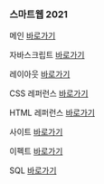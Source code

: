 ### 스마트웹 2021

메인 <a href="https://rlozib.github.io/dothome21/">바로가기</a>

자바스크립트 <a href="https://rlozib.github.io/dothome21/refer-javascript/index.html">바로가기</a> 

레이아웃 <a href="https://rlozib.github.io/dothome21/layout/index.html">바로가기</a>

CSS 레퍼런스 <a href="https://rlozib.github.io/dothome21/refer-css/index.html">바로가기</a>

HTML 레퍼런스 <a href="https://rlozib.github.io/dothome21/refer-html/index.html">바로가기</a>

사이트 <a href="https://rlozib.github.io/dothome21/site/index.html">바로가기</a>

이펙트 <a href="https://rlozib.github.io/dothome21/refer-effect/index.html">바로가기</a>

SQL  <a href="https://rlozib.github.io/dothome21/refer-mysql/index.html">바로가기</a>
